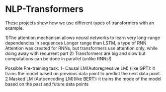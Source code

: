 # NLP-Transformers

These projects show how we use different types of transformers with an example.

1)The attention mechanism allows neural networks to learn very long-range dependencies in sequences Longer range than LSTM, a type of RNN Attention was created for RNNs, but transformers use attention only, while doing away with recurrent part
2) Transformers are big and slow but computations can be done in parallel (unlike RNNs!)

Possible Pre-training task:
1- Causal LM(Autoregressive LM) (like GPT): it trains the model based on previous data point to predict the next data point.
2 Masked LM (Autoencoding LM)(like BERT): it trains the mode of the model based on the past and future data points






